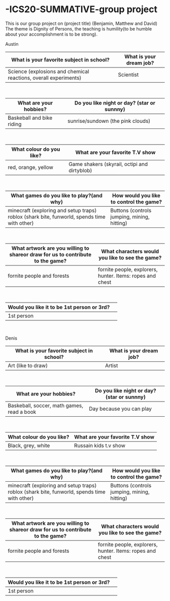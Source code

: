 # -ICS20-SUMMATIVE-group project
This is our group project on (project title) (Benjamin, Matthew and David)
The theme is Dignity of Persons, the teaching is humility(to be humble about your accomplishment is to be strong).

Austin

What is your favorite subject in school?|What is your dream job?| 
-------------------------------|---------------
Science (explosions and chemical reactions, overall experiments)| Scientist

<br>

What are your hobbies?| Do you like night or day? (star or sunnny)
---------------------------------------|-------------------------
Baskeball and bike riding| sunrise/sundown (the pink clouds)

<br>

What colour do you like?| What are your favorite T.V show
-----------------------------|--------------------------
red, orange, yellow|Game shakers (skyrail, octipi and dirtyblob)

<br>

What games do you like to play?(and why)| How would you like to control the game?
---------------------------------------|---------------------------------
minecraft (exploring and setup traps) roblox (shark bite, funworld, spends time with other)| Buttons (controls jumping, mining, hitting)

<br>

What artwork are you willing to shareor draw for us to contribute to the game?| What characters would you like to see the game?
----------------------------------------------------|----------------------------------------------
fornite people and forests  |fornite people, explorers, hunter. Items: ropes and chest

<br>

Would you like it to be 1st person or 3rd?| | 
-----|-----
1st person||

<br>

Denis


What is your favorite subject in school?| What is your dream job?| 
-------------------------------|---------------
Art (like to draw)| Artist

<br>

What are your hobbies?| Do you like night or day? (star or sunnny)
---------------------------------------|-------------------------
Baskeball, soccer, math games, read a book| Day because you can play

<br>

What colour do you like?| What are your favorite T.V show
-----------------------------|--------------------------
Black, grey, white| Russain kids t.v show

<br>

What games do you like to play?(and why)| How would you like to control the game?
---------------------------------------|---------------------------------
minecraft (exploring and setup traps) roblox (shark bite, funworld, spends time with other)| Buttons (controls jumping, mining, hitting)

<br>

What artwork are you willing to shareor draw for us to contribute to the game?| What characters would you like to see the game?
----------------------------------------------------|----------------------------------------------
fornite people and forests  |fornite people, explorers, hunter. Items: ropes and chest

<br>

Would you like it to be 1st person or 3rd?| | 
-----|-----
1st person||









